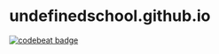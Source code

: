 # undefinedschool.github.io

[![codebeat badge](https://codebeat.co/badges/b6fbab36-1ec8-47e3-a7a4-d6b9f4e57870)](https://codebeat.co/projects/github-com-undefinedschool-undefinedschool-io-master)
